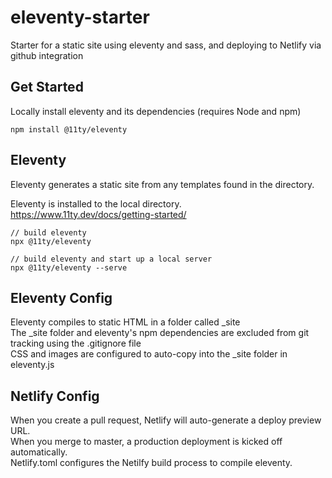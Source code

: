 # eleventy-starter
Starter for a static site using eleventy and sass, and deploying to Netlify via github integration

## Get Started
Locally install eleventy and its dependencies (requires Node and npm)

    npm install @11ty/eleventy

## Eleventy
Eleventy generates a static site from any templates found in the directory.

Eleventy is installed to the local directory.   
https://www.11ty.dev/docs/getting-started/

    // build eleventy  
    npx @11ty/eleventy
    
    // build eleventy and start up a local server  
    npx @11ty/eleventy --serve



## Eleventy Config
Eleventy compiles to static HTML in a folder called _site   
The _site folder and eleventy's npm dependencies are excluded from git tracking using the .gitignore file    
CSS and images are configured to auto-copy into the _site folder in eleventy.js


## Netlify Config
When you create a pull request, Netlify will auto-generate a deploy preview URL.  
When you merge to master, a production deployment is kicked off automatically.   
Netlify.toml configures the Netilfy build process to compile eleventy.

